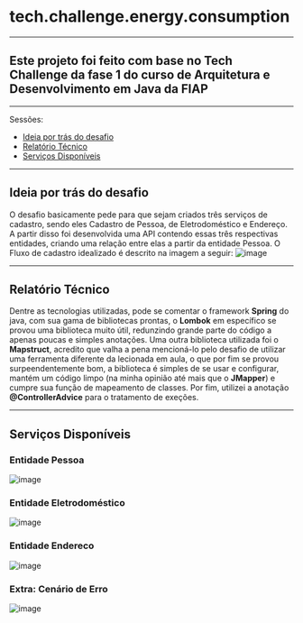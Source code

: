 # tech.challenge.energy.consumption

---
## Este projeto foi feito com base no Tech Challenge da fase 1 do curso de Arquitetura e Desenvolvimento em Java da FIAP

---
Sessões:
- [Ideia por trás do desafio](#ideia-por-trás-do-desafio)
- [Relatório Técnico](#relatório-técnico)
- [Serviços Disponíveis](#serviços-disponíveis)


---
## Ideia por trás do desafio
O desafio basicamente pede para que sejam criados três serviços de cadastro, sendo eles Cadastro de Pessoa, de Eletrodoméstico e Endereço.
A partir disso foi desenvolvida uma API contendo essas três respectivas entidades, criando uma relação entre elas a partir da entidade Pessoa.
O Fluxo de cadastro idealizado é descrito na imagem a seguir:
![image](https://github.com/henriquemt13/tech.challenge.energy.consumption.api/assets/47531611/5a2de5e6-0080-45c0-af41-e52fe5047ff8)


---
## Relatório Técnico
Dentre as tecnologias utilizadas, pode se comentar o framework **Spring** do java, com sua gama de bibliotecas prontas, o **Lombok** em específico se provou uma biblioteca muito útil, redunzindo grande parte do código a apenas poucas e simples anotações. Uma outra biblioteca utilizada foi o **Mapstruct**, acredito que valha a pena mencioná-lo pelo desafio de utilizar uma ferramenta diferente da lecionada em aula, o que por fim se provou surpeendentemente bom, a biblioteca é simples de se usar e configurar, mantém um código limpo (na minha opinião até mais que o **JMapper**) e cumpre sua função de mapeamento de classes. Por fim, utilizei a anotação **@ControllerAdvice** para o tratamento de exeções. 

---
## Serviços Disponíveis

### Entidade Pessoa
![image](https://github.com/henriquemt13/tech.challenge.energy.consumption.api/assets/47531611/11cb1a5c-7d7b-4647-9462-3cb28d1b9cb1)

### Entidade Eletrodoméstico
![image](https://github.com/henriquemt13/tech.challenge.energy.consumption.api/assets/47531611/7d204ade-eb56-475a-a6b9-0bb35303989e)

### Entidade Endereco
![image](https://github.com/henriquemt13/tech.challenge.energy.consumption.api/assets/47531611/04f7065e-b72a-441d-b717-e3b2374c8db4)

### Extra: Cenário de Erro
![image](https://github.com/henriquemt13/tech.challenge.energy.consumption.api/assets/47531611/7aaab44e-f52e-456b-a7f0-2ea94dc4b433)


